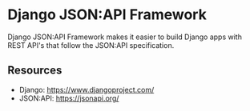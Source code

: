 # Django JSON:API Framework

Django JSON:API Framework makes it easier to build Django apps with REST API's
that follow the JSON:API specification.

## Resources

- Django: https://www.djangoproject.com/
- JSON:API: https://jsonapi.org/
